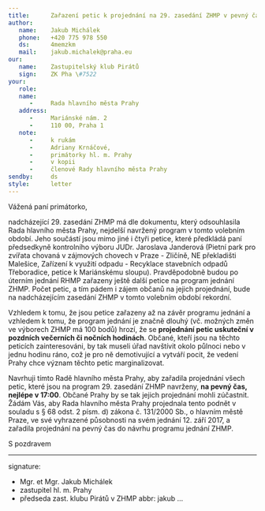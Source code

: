 ```yaml
---
title:      Zařazení petic k projednání na 29. zasedání ZHMP v pevný čas
author:
   name:    Jakub Michálek
   phone:   +420 775 978 550
   ds:      4memzkm
   mail:    jakub.michalek@praha.eu
our:
   name:    Zastupitelský klub Pirátů
   sign:    ZK Pha \#7522
your:
   role:    
   name:    
      -     Rada hlavního města Prahy
   address:
      -     Mariánské nám. 2
      -     110 00, Praha 1
   note: 
      -     k rukám
      -     Adriany Krnáčové,
      -     primátorky hl. m. Prahy
      -     v kopii
      -     členové Rady hlavního města Prahy
sendby:     ds
style:      letter
---
```


Vážená paní primátorko,

nadcházející 29. zasedání ZHMP má dle dokumentu, který odsouhlasila Rada hlavního města Prahy, nejdelší navržený program v tomto volebním období. Jeho součástí jsou mimo jiné i čtyři petice, které předkládá paní předsedkyně kontrolního výboru JUDr. Jaroslava Janderová (Pietní park pro zvířata chovaná v zájmových chovech v Praze - Zličíně, NE překladišti Malešice, Zařízení k využití odpadu - Recyklace stavebních odpadů Třeboradice, petice k Mariánskému sloupu). Pravděpodobně budou po úterním jednání RHMP zařazeny ještě další petice na program jednání ZHMP. Počet petic, a tím pádem i zájem občanů na jejich projednání, bude na nadcházejícím zasedání ZHMP v tomto volebním období rekordní.

Vzhledem k tomu, že jsou petice zařazeny až na závěr programu jednání a vzhledem k tomu, že program jednání je značně dlouhý (vč. možných změn ve výborech ZHMP má 100 bodů) hrozí, že se **projednání petic uskuteční v pozdních večerních či nočních hodinách**. Občané, kteří jsou na těchto peticích zainteresováni, by tak museli úřad navštívit okolo půlnoci nebo v jednu hodinu ráno, což je pro ně demotivující a vytváří pocit, že vedení Prahy chce význam těchto petic marginalizovat.

Navrhuji tímto Radě hlavního města Prahy, aby zařadila projednání všech petic, které jsou na program 29. zasedání ZHMP navrženy, **na pevný čas, nejlépe v 17:00**. Občané Prahy by se tak jejich projednání mohli zúčastnit. Žádám Vás, aby Rada hlavního města Prahy projednala tento podnět v souladu s § 68 odst. 2 písm. d) zákona č. 131/2000 Sb., o hlavním městě Praze, ve své vyhrazené působnosti na svém jednání 12. září 2017, a zařadila projednání na pevný čas do návrhu programu jednání ZHMP. 

S pozdravem

---
signature: 
  - Mgr. et Mgr. Jakub Michálek
  - zastupitel hl. m. Prahy
  - předseda zast. klubu Pirátů v ZHMP
abbr:       jakub
...
